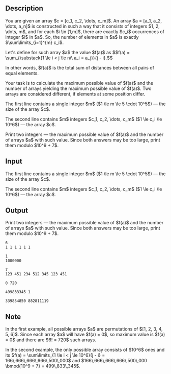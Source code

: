 ## Description

<div><p>You are given an array $c = [c_1, c_2, \dots, c_m]$. An array $a = [a_1, a_2, \dots, a_n]$ is constructed in such a way that it consists of integers $1, 2, \dots, m$, and for each $i \in [1,m]$, there are exactly $c_i$ occurrences of integer $i$ in $a$. So, the number of elements in $a$ is exactly $\sum\limits_{i=1}^{m} c_i$.</p><p>Let's define for such array $a$ the value $f(a)$ as $$f(a) = \sum_{\substack{1 \le i &lt; j \le n\\ a_i = a_j}}{j - i}.$$</p><p>In other words, $f(a)$ is the total sum of distances between all pairs of equal elements.</p><p>Your task is to calculate the maximum possible value of $f(a)$ and the number of arrays yielding the maximum possible value of $f(a)$. Two arrays are considered different, if elements at some position differ.</p></div><div class="input-specification"><p>The first line contains a single integer $m$ ($1 \le m \le 5 \cdot 10^5$)&nbsp;— the size of the array $c$.</p><p>The second line contains $m$ integers $c_1, c_2, \dots, c_m$ ($1 \le c_i \le 10^6$)&nbsp;— the array $c$.</p></div><div class="output-specification"><p>Print two integers&nbsp;— the maximum possible value of $f(a)$ and the number of arrays $a$ with such value. Since both answers may be too large, print them modulo $10^9 + 7$.</p></div>

## Input

<p>The first line contains a single integer $m$ ($1 \le m \le 5 \cdot 10^5$)&nbsp;— the size of the array $c$.</p><p>The second line contains $m$ integers $c_1, c_2, \dots, c_m$ ($1 \le c_i \le 10^6$)&nbsp;— the array $c$.</p>

## Output

<p>Print two integers&nbsp;— the maximum possible value of $f(a)$ and the number of arrays $a$ with such value. Since both answers may be too large, print them modulo $10^9 + 7$.</p>





```input1
6
1 1 1 1 1 1
```




```input2
1
1000000
```




```input3
7
123 451 234 512 345 123 451
```




```output1
0 720
```




```output2
499833345 1
```




```output3
339854850 882811119
```



## Note

<p>In the first example, all possible arrays $a$ are permutations of $[1, 2, 3, 4, 5, 6]$. Since each array $a$ will have $f(a) = 0$, so maximum value is $f(a) = 0$ and there are $6! = 720$ such arrays.</p><p>In the second example, the only possible array consists of $10^6$ ones and its $f(a) = \sum\limits_{1 \le i &lt; j \le 10^6}{j - i} = 166\,666\,666\,666\,500\,000$ and $166\,666\,666\,666\,500\,000 \bmod{10^9 + 7} = 499\,833\,345$.</p>
